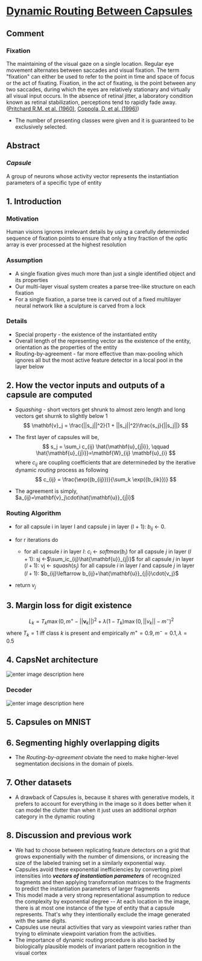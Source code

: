 # [Dynamic Routing Between Capsules](https://arxiv.org/pdf/1710.09829.pdf)

## Comment
### Fixation
The maintaining of the visual gaze on a single location. Regular eye movement alternates between saccades and visual fixation. The term "fixation" can either be used to refer to the point in time and space of focus or the act of fixating. Fixation, in the act of fixating, is the point between any two saccades, during which the eyes are relatively stationary and virtually all visual input occurs. In the absence of retinal jitter, a laboratory condition known as retinal stabilization, perceptions tend to rapidly fade away. ([Pritchard R.M. et al. (1960)](https://en.wikipedia.org/wiki/Fixation_(visual)), [Coppola, D. et al. (1996)](http://www.pnas.org/content/93/15/8001))

* The number of presenting classes were given and it is guaranteed to be exclusively selected.

## Abstract
### *Capsule*
A group of neurons whose activity vector represents the instantiation parameters of a specific type of entity

## 1. Introduction
### Motivation
Human visions ignores irrelevant details by using a carefully determinded sequence of fixation points to ensure that only a tiny fraction of the optic array is ever processed at the highest resolution

### Assumption
* A single fixation gives much more than just a single identified object and its properties
* Our multi-layer visual system creates a parse tree-like structure on each fixation
* For a single fixation, a parse tree is carved out of a fixed multilayer neural network like a sculpture is carved from a lock

### Details
* Special property - the existence of the instantiated entity
* Overall length of the representing vector as the existence of the entity, orientation as the properties of the entity
* Routing-by-agreement - far more effective than max-pooling which ignores all but the most active feature detector in a local pool in the layer below

## 2. How the vector inputs and outputs of a capsule are computed

* *Squashing* - short vectors get shrunk to almost zero length and long vectors get shurnk to slightly below 1
$$
\mathbf{v}_j = \frac{||s_j||^2}{1 + ||s_j||^2}\frac{s_j}{||s_j||}
$$

* The first layer of capsules will be,
$$
s_j = \sum_i c_{ij} \hat{\mathbf{u}_{j|i}},	\qquad \hat{\mathbf{u}_{j|i}}=\mathbf{W}_{ij} \mathbf{u}_{i}
$$
where $c_{ij}$ are coupling coefficients that are determineded by the iterative dynamic *routing* process as following
$$
c_{ij} = \frac{\exp({b_{ij}})}{\sum_k \exp({b_{ik}})}
$$

* The agreement is simply, $a_{ij}=\mathbf{v}_j\cdot\hat{\mathbf{u}}_{j|i}$

### Routing Algorithm
* for all capsule i in layer l and capsule j in layer (l + 1): $b_{ij}$ ← 0.
* for r iterations do
	* for all capsule $i$ in layer $l$: $c_i$ ← $softmax(b_i)$
for all capsule $j$ in layer $(l + 1)$: sj ←$\sum_ic_{ij}\hat{\mathbf{u}}_{j|i}$
for all capsule $j$ in layer $(l + 1)$: vj ← $squash(s_j)$
for all capsule $i$ in layer $l$ and capsule $j$ in layer $(l + 1)$: $b_{ij}\leftarrow b_{ij}+\hat{\mathbf{u}}_{j|i}\cdot{v_j}$

* return $v_j$

## 3. Margin loss for digit existence
$$
L_k = T_k \max(0, m^+ - ||\mathbf{v}_k||)^2 + \lambda (1-T_k) \max(0, ||v_k||-m^-)^2
$$
where $T_k=1$ iff class $k$ is present and empirically $m^+=0.9, m^-=0.1, \lambda =0.5$

## 4. CapsNet architecture
![enter image description here](https://cdn-images-1.medium.com/max/1600/1*P1y-bAF1Wv9-EtdQcsErhA.png)

### Decoder
![enter image description here](https://raw.githubusercontent.com/deepblacksky/capsnet-tensorflow/master/images/recong.png)

## 5. Capsules on MNIST

## 6. Segmenting highly overlapping digits
* The *Routing-by-agreement* obviate the need to make higher-level segmentation decisions in the domain of pixels.

## 7. Other datasets
* A drawback of Capsules is, because it shares with generative models, it prefers to account for everything in the image so it does better when it can model the clutter than when it just uses an additional *orphan* category in the dynamic routing

## 8. Discussion and previous work
* We had to choose between replicating feature detectors on a grid that grows exponentially with the number of dimensions, or increasing the size of the labeled training set in a similarly exponential way.
* Capsules avoid these exponential inefficiencies by converting pixel intensities into ***vectors of instantiation parameters*** of recognized fragments and then applying transformation matrices to the fragments to predict the instantiation parameters of larger fragments
* This model made a very strong representational assumption to reduce the complexity by exponential degree -- At each location in the image, there is at most one instance of the type of entity that a capsule represents. That's why they intentionally exclude the image generated with the same digits.
* Capsules use neural activities that vary as viewpoint varies rather than trying to eliminate viewpoint variation from the activities.
* The importance of dynamic routing procedure is also backed by biologically plausible models of invariant pattern recognition in the visual cortex
